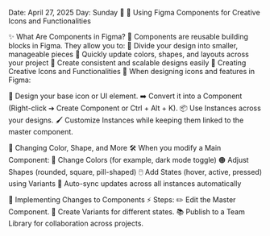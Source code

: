 Date: April 27, 2025 
Day: Sunday 📅
🎨 Using Figma Components for Creative Icons and Functionalities

✨ What Are Components in Figma? 🔧
Components are reusable building blocks in Figma. They allow you to:
🧩 Divide your design into smaller, manageable pieces
🎨 Quickly update colors, shapes, and layouts across your project
🚀 Create consistent and scalable designs easily
🎨 Creating Creative Icons and Functionalities 🎯
When designing icons and features in Figma:

🎨 Design your base icon or UI element.
➡️ Convert it into a Component (Right-click ➔ Create Component or Ctrl + Alt + K).
📦 Use Instances across your designs.
🖌️ Customize Instances while keeping them linked to the master component.

🎨 Changing Color, Shape, and More 🛠️
When you modify a Main Component:
🎨 Change Colors (for example, dark mode toggle)
🟠 Adjust Shapes (rounded, square, pill-shaped)
🖱️ Add States (hover, active, pressed) using Variants
🔁 Auto-sync updates across all instances automatically

🔄 Implementing Changes to Components ⚡
Steps:
✏️ Edit the Master Component.
🌟 Create Variants for different states.
📚 Publish to a Team Library for collaboration across projects.
